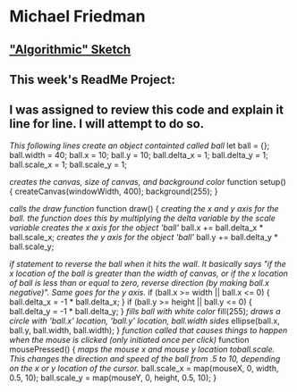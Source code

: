 # Michael Friedman

["Algorithmic" Sketch](https://friedmanm.github.io/120-work/hw-7/)
---

## This week's ReadMe Project:
I was assigned to review this code and explain it line for line. I will attempt to do so.
---

*This following lines create an object containted called ball*
let ball = {};
ball.width = 40;
ball.x = 10;
ball.y = 10;
ball.delta_x = 1;
ball.delta_y = 1;
ball.scale_x = 1;
ball.scale_y = 1;

*creates the canvas, size of canvas, and background color*
function setup() {
    createCanvas(windowWidth, 400);
    background(255);
}


*calls the draw function*
function draw() {
*creating the x and y axis for the ball. the function does this by multiplying the delta variable by the scale variable*
*creates the x axis for the object 'ball'*
    ball.x += ball.delta_x * ball.scale_x;
*creates the y axis for the object 'ball'*
    ball.y += ball.delta_y * ball.scale_y;

*if statement to reverse the ball when it hits the wall. It basically says "if the x location of the ball is greater than the width of canvas, or if the x location of ball is less than or equal to zero, reverse direction (by making ball.x negative)". Same goes for the y axis.*
    if (ball.x >= width || ball.x <= 0) {
        ball.delta_x = -1 * ball.delta_x;
    }
    if (ball.y >= height || ball.y <= 0) {
        ball.delta_y = -1 * ball.delta_y;
    }
*fills ball with white color*
    fill(255);
    *draws a circle with 'ball.x' location, 'ball.y' location, ball.width sides*
    ellipse(ball.x, ball.y, ball.width, ball.width);
}
*function called that causes things to happen when the mouse is clicked (only initiated once per click)*
function mousePressed() {
*maps the mouse x and mouse y location toball.scale. This changes the direction and speed of the ball from .5 to 10, depending on the x or y location of the cursor.*
    ball.scale_x = map(mouseX, 0, width, 0.5, 10);
    ball.scale_y = map(mouseY, 0, height, 0.5, 10);
}
